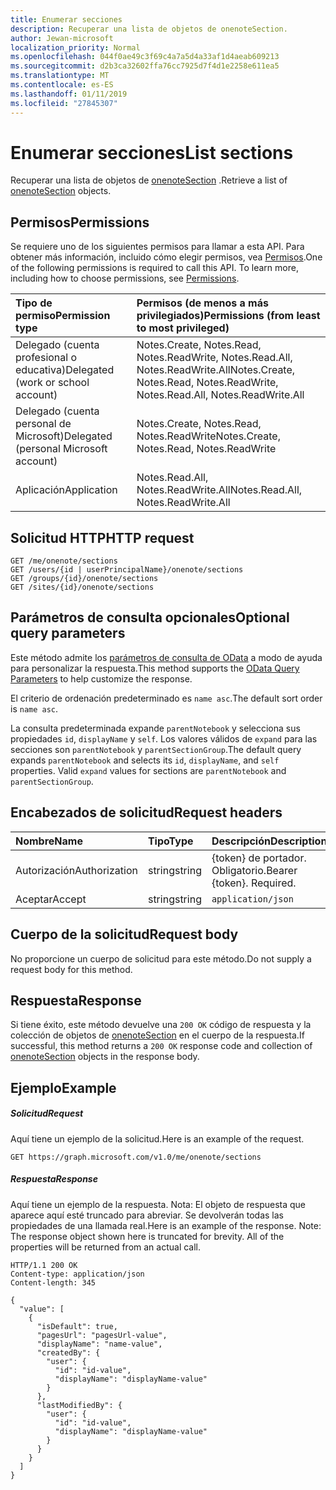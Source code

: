 ```yaml
---
title: Enumerar secciones
description: Recuperar una lista de objetos de onenoteSection.
author: Jewan-microsoft
localization_priority: Normal
ms.openlocfilehash: 044f0ae49c3f69c4a7a5d4a33af1d4aeab609213
ms.sourcegitcommit: d2b3ca32602ffa76cc7925d7f4d1e2258e611ea5
ms.translationtype: MT
ms.contentlocale: es-ES
ms.lasthandoff: 01/11/2019
ms.locfileid: "27845307"
---
```

# <a name="list-sections"></a><span data-ttu-id="0c008-103">Enumerar secciones</span><span class="sxs-lookup"><span data-stu-id="0c008-103">List sections</span></span>

<span data-ttu-id="0c008-104">Recuperar una lista de objetos de [onenoteSection](../resources/section.md) .</span><span class="sxs-lookup"><span data-stu-id="0c008-104">Retrieve a list of [onenoteSection](../resources/section.md) objects.</span></span>
## <a name="permissions"></a><span data-ttu-id="0c008-105">Permisos</span><span class="sxs-lookup"><span data-stu-id="0c008-105">Permissions</span></span>
<span data-ttu-id="0c008-p101">Se requiere uno de los siguientes permisos para llamar a esta API. Para obtener más información, incluido cómo elegir permisos, vea [Permisos](/graph/permissions-reference).</span><span class="sxs-lookup"><span data-stu-id="0c008-p101">One of the following permissions is required to call this API. To learn more, including how to choose permissions, see [Permissions](/graph/permissions-reference).</span></span>

|<span data-ttu-id="0c008-108">Tipo de permiso</span><span class="sxs-lookup"><span data-stu-id="0c008-108">Permission type</span></span>      | <span data-ttu-id="0c008-109">Permisos (de menos a más privilegiados)</span><span class="sxs-lookup"><span data-stu-id="0c008-109">Permissions (from least to most privileged)</span></span>              |
|:--------------------|:---------------------------------------------------------|
|<span data-ttu-id="0c008-110">Delegado (cuenta profesional o educativa)</span><span class="sxs-lookup"><span data-stu-id="0c008-110">Delegated (work or school account)</span></span> | <span data-ttu-id="0c008-111">Notes.Create, Notes.Read, Notes.ReadWrite, Notes.Read.All, Notes.ReadWrite.All</span><span class="sxs-lookup"><span data-stu-id="0c008-111">Notes.Create, Notes.Read, Notes.ReadWrite, Notes.Read.All, Notes.ReadWrite.All</span></span>    |
|<span data-ttu-id="0c008-112">Delegado (cuenta personal de Microsoft)</span><span class="sxs-lookup"><span data-stu-id="0c008-112">Delegated (personal Microsoft account)</span></span> | <span data-ttu-id="0c008-113">Notes.Create, Notes.Read, Notes.ReadWrite</span><span class="sxs-lookup"><span data-stu-id="0c008-113">Notes.Create, Notes.Read, Notes.ReadWrite</span></span>    |
|<span data-ttu-id="0c008-114">Aplicación</span><span class="sxs-lookup"><span data-stu-id="0c008-114">Application</span></span> | <span data-ttu-id="0c008-115">Notes.Read.All, Notes.ReadWrite.All</span><span class="sxs-lookup"><span data-stu-id="0c008-115">Notes.Read.All, Notes.ReadWrite.All</span></span> |

## <a name="http-request"></a><span data-ttu-id="0c008-116">Solicitud HTTP</span><span class="sxs-lookup"><span data-stu-id="0c008-116">HTTP request</span></span>
<!-- { "blockType": "ignored" } -->
```http
GET /me/onenote/sections
GET /users/{id | userPrincipalName}/onenote/sections
GET /groups/{id}/onenote/sections
GET /sites/{id}/onenote/sections
```
## <a name="optional-query-parameters"></a><span data-ttu-id="0c008-117">Parámetros de consulta opcionales</span><span class="sxs-lookup"><span data-stu-id="0c008-117">Optional query parameters</span></span>
<span data-ttu-id="0c008-118">Este método admite los [parámetros de consulta de OData](https://developer.microsoft.com/graph/docs/concepts/query_parameters) a modo de ayuda para personalizar la respuesta.</span><span class="sxs-lookup"><span data-stu-id="0c008-118">This method supports the [OData Query Parameters](https://developer.microsoft.com/graph/docs/concepts/query_parameters) to help customize the response.</span></span>

<span data-ttu-id="0c008-119">El criterio de ordenación predeterminado es `name asc`.</span><span class="sxs-lookup"><span data-stu-id="0c008-119">The default sort order is `name asc`.</span></span>

<span data-ttu-id="0c008-p102">La consulta predeterminada expande `parentNotebook` y selecciona sus propiedades `id`, `displayName` y `self`. Los valores válidos de `expand` para las secciones son `parentNotebook` y `parentSectionGroup`.</span><span class="sxs-lookup"><span data-stu-id="0c008-p102">The default query expands `parentNotebook` and selects its `id`, `displayName`, and `self` properties. Valid `expand` values for sections are `parentNotebook` and `parentSectionGroup`.</span></span>

## <a name="request-headers"></a><span data-ttu-id="0c008-122">Encabezados de solicitud</span><span class="sxs-lookup"><span data-stu-id="0c008-122">Request headers</span></span>
| <span data-ttu-id="0c008-123">Nombre</span><span class="sxs-lookup"><span data-stu-id="0c008-123">Name</span></span>       | <span data-ttu-id="0c008-124">Tipo</span><span class="sxs-lookup"><span data-stu-id="0c008-124">Type</span></span> | <span data-ttu-id="0c008-125">Descripción</span><span class="sxs-lookup"><span data-stu-id="0c008-125">Description</span></span>|
|:-----------|:------|:----------|
| <span data-ttu-id="0c008-126">Autorización</span><span class="sxs-lookup"><span data-stu-id="0c008-126">Authorization</span></span>  | <span data-ttu-id="0c008-127">string</span><span class="sxs-lookup"><span data-stu-id="0c008-127">string</span></span>  | <span data-ttu-id="0c008-p103">{token} de portador. Obligatorio.</span><span class="sxs-lookup"><span data-stu-id="0c008-p103">Bearer {token}. Required.</span></span> |
| <span data-ttu-id="0c008-130">Aceptar</span><span class="sxs-lookup"><span data-stu-id="0c008-130">Accept</span></span> | <span data-ttu-id="0c008-131">string</span><span class="sxs-lookup"><span data-stu-id="0c008-131">string</span></span> | `application/json` |

## <a name="request-body"></a><span data-ttu-id="0c008-132">Cuerpo de la solicitud</span><span class="sxs-lookup"><span data-stu-id="0c008-132">Request body</span></span>
<span data-ttu-id="0c008-133">No proporcione un cuerpo de solicitud para este método.</span><span class="sxs-lookup"><span data-stu-id="0c008-133">Do not supply a request body for this method.</span></span>

## <a name="response"></a><span data-ttu-id="0c008-134">Respuesta</span><span class="sxs-lookup"><span data-stu-id="0c008-134">Response</span></span>

<span data-ttu-id="0c008-135">Si tiene éxito, este método devuelve una `200 OK` código de respuesta y la colección de objetos de [onenoteSection](../resources/section.md) en el cuerpo de la respuesta.</span><span class="sxs-lookup"><span data-stu-id="0c008-135">If successful, this method returns a `200 OK` response code and collection of [onenoteSection](../resources/section.md) objects in the response body.</span></span>
## <a name="example"></a><span data-ttu-id="0c008-136">Ejemplo</span><span class="sxs-lookup"><span data-stu-id="0c008-136">Example</span></span>
##### <a name="request"></a><span data-ttu-id="0c008-137">Solicitud</span><span class="sxs-lookup"><span data-stu-id="0c008-137">Request</span></span>
<span data-ttu-id="0c008-138">Aquí tiene un ejemplo de la solicitud.</span><span class="sxs-lookup"><span data-stu-id="0c008-138">Here is an example of the request.</span></span>
<!-- {
  "blockType": "request",
  "name": "get_sections"
}-->
```http
GET https://graph.microsoft.com/v1.0/me/onenote/sections
```
##### <a name="response"></a><span data-ttu-id="0c008-139">Respuesta</span><span class="sxs-lookup"><span data-stu-id="0c008-139">Response</span></span>
<span data-ttu-id="0c008-p104">Aquí tiene un ejemplo de la respuesta. Nota: El objeto de respuesta que aparece aquí esté truncado para abreviar. Se devolverán todas las propiedades de una llamada real.</span><span class="sxs-lookup"><span data-stu-id="0c008-p104">Here is an example of the response. Note: The response object shown here is truncated for brevity. All of the properties will be returned from an actual call.</span></span>
<!-- {
  "blockType": "response",
  "truncated": true,
  "@odata.type": "microsoft.graph.onenoteSection",
  "isCollection": true
} -->
```http
HTTP/1.1 200 OK
Content-type: application/json
Content-length: 345

{
  "value": [
    {
      "isDefault": true,
      "pagesUrl": "pagesUrl-value",
      "displayName": "name-value",      
      "createdBy": {
        "user": {
          "id": "id-value",
          "displayName": "displayName-value"
        }
      },
      "lastModifiedBy": {
        "user": {
          "id": "id-value",
          "displayName": "displayName-value"
        }
      }
    }
  ]
}
```

<!-- uuid: 8fcb5dbc-d5aa-4681-8e31-b001d5168d79
2015-10-25 14:57:30 UTC -->
<!-- {
  "type": "#page.annotation",
  "description": "List sections",
  "keywords": "",
  "section": "documentation",
  "tocPath": ""
}-->
